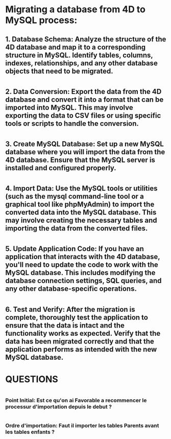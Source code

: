 
# Migrating a database from 4D to MySQL process:

## 1. Database Schema: Analyze the structure of the 4D database and map it to a corresponding structure in MySQL. Identify tables, columns, indexes, relationships, and any other database objects that need to be migrated.

###

#
#


## 2. Data Conversion: Export the data from the 4D database and convert it into a format that can be imported into MySQL. This may involve exporting the data to CSV files or using specific tools or scripts to handle the conversion.

###

#
#


## 3. Create MySQL Database: Set up a new MySQL database where you will import the data from the 4D database. Ensure that the MySQL server is installed and configured properly.
#

###

#
#


## 4. Import Data: Use the MySQL tools or utilities (such as the mysql command-line tool or a graphical tool like phpMyAdmin) to import the converted data into the MySQL database. This may involve creating the necessary tables and importing the data from the converted files.

###

#
#


## 5. Update Application Code: If you have an application that interacts with the 4D database, you'll need to update the code to work with the MySQL database. This includes modifying the database connection settings, SQL queries, and any other database-specific operations.
#

###

#
#



## 6. Test and Verify: After the migration is complete, thoroughly test the application to ensure that the data is intact and the functionality works as expected. Verify that the data has been migrated correctly and that the application performs as intended with the new MySQL database.

###

# QUESTIONS
#
### Point Initial: Est ce qu'on ai Favorable a recommencer le processur d'importation depuis le debut ? 
#
### Ordre d'importation: Faut il importer les tables Parents avant les tables enfants ?
#

